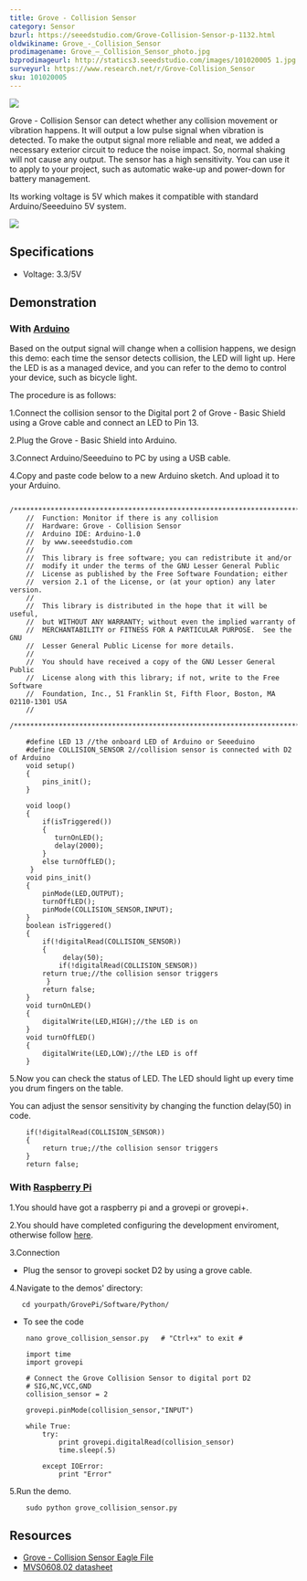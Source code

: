 ```yaml
---
title: Grove - Collision Sensor
category: Sensor
bzurl: https://seeedstudio.com/Grove-Collision-Sensor-p-1132.html
oldwikiname: Grove_-_Collision_Sensor
prodimagename: Grove_–_Collision_Sensor_photo.jpg
bzprodimageurl: http://statics3.seeedstudio.com/images/101020005 1.jpg
surveyurl: https://www.research.net/r/Grove-Collision_Sensor
sku: 101020005
---
```


![](/assets/Grove-Collision_Sensor/img/Grove_–_Collision_Sensor_photo.jpg)

Grove - Collision Sensor can detect whether any collision movement or vibration happens. It will output a low pulse signal when vibration is detected. To make the output signal more reliable and neat, we added a necessary exterior circuit to reduce the noise impact. So, normal shaking will not cause any output. The sensor has a high sensitivity. You can use it to apply to your project, such as automatic wake-up and power-down for battery management.

Its working voltage is 5V which makes it compatible with standard Arduino/Seeeduino 5V system.

[![](/assets/common/Get_One_Now_Banner.png)](http://www.seeedstudio.com/Grove-Collision-Sensor-p-1132.html)

Specifications
-------------

-   Voltage: 3.3/5V

Demonstration
-------------

### With [Arduino](/index.php?title=ArduinoAndaction=editAndredlink=1 "Arduino")

Based on the output signal will change when a collision happens, we design this demo: each time the sensor detects collision, the LED will light up. Here the LED is as a managed device, and you can refer to the demo to control your device, such as bicycle light.

The procedure is as follows:

1.Connect the collision sensor to the Digital port 2 of Grove - Basic Shield using a Grove cable and connect an LED to Pin 13.

2.Plug the Grove - Basic Shield into Arduino.

3.Connect Arduino/Seeeduino to PC by using a USB cable.

4.Copy and paste code below to a new Arduino sketch. And upload it to your Arduino.

```
    /****************************************************************************/  
    //  Function: Monitor if there is any collision
    //  Hardware: Grove - Collision Sensor
    //  Arduino IDE: Arduino-1.0
    //  by www.seeedstudio.com
    //
    //  This library is free software; you can redistribute it and/or
    //  modify it under the terms of the GNU Lesser General Public
    //  License as published by the Free Software Foundation; either
    //  version 2.1 of the License, or (at your option) any later version.
    //
    //  This library is distributed in the hope that it will be useful,
    //  but WITHOUT ANY WARRANTY; without even the implied warranty of
    //  MERCHANTABILITY or FITNESS FOR A PARTICULAR PURPOSE.  See the GNU
    //  Lesser General Public License for more details.
    //
    //  You should have received a copy of the GNU Lesser General Public
    //  License along with this library; if not, write to the Free Software
    //  Foundation, Inc., 51 Franklin St, Fifth Floor, Boston, MA 02110-1301 USA
    //
    /*******************************************************************************/ 

    #define LED 13 //the onboard LED of Arduino or Seeeduino
    #define COLLISION_SENSOR 2//collision sensor is connected with D2 of Arduino
    void setup()
    {
        pins_init();
    }

    void loop()
    {
        if(isTriggered())
        {
           turnOnLED();
           delay(2000);
        }
        else turnOffLED();
     }
    void pins_init()
    {
        pinMode(LED,OUTPUT);
        turnOffLED();
        pinMode(COLLISION_SENSOR,INPUT);
    }
    boolean isTriggered()
    {
        if(!digitalRead(COLLISION_SENSOR))
        {
             delay(50);  
            if(!digitalRead(COLLISION_SENSOR))
        return true;//the collision sensor triggers
         }
        return false;
    }
    void turnOnLED()
    {
        digitalWrite(LED,HIGH);//the LED is on
    }
    void turnOffLED()
    {
        digitalWrite(LED,LOW);//the LED is off
    }
```

5.Now you can check the status of LED. The LED should light up every time you drum fingers on the table.

You can adjust the sensor sensitivity by changing the function delay(50) in code.

```
    if(!digitalRead(COLLISION_SENSOR))
    {
        return true;//the collision sensor triggers
    }
    return false;
```
### With [Raspberry Pi](/GrovePiPlus "GrovePi+")

1.You should have got a raspberry pi and a grovepi or grovepi+.

2.You should have completed configuring the development enviroment, otherwise follow [here](/GrovePiPlus#Introducing_the_GrovePi.2B).

3.Connection

-   Plug the sensor to grovepi socket D2 by using a grove cable.

4.Navigate to the demos' directory:

       cd yourpath/GrovePi/Software/Python/

-   To see the code

```
    nano grove_collision_sensor.py   # "Ctrl+x" to exit #
```
```
    import time
    import grovepi

    # Connect the Grove Collision Sensor to digital port D2
    # SIG,NC,VCC,GND
    collision_sensor = 2

    grovepi.pinMode(collision_sensor,"INPUT")

    while True:
        try:
            print grovepi.digitalRead(collision_sensor)
            time.sleep(.5)

        except IOError:
            print "Error"
```

5.Run the demo.
```
    sudo python grove_collision_sensor.py
```

Resources
---------

-   [Grove - Collision Sensor Eagle File](/assets/Grove-Collision_Sensor/res/Grove-Collision_Sensor_eagle_file.zip)
-   [MVS0608.02 datasheet](/assets/Grove-Collision_Sensor/res/DataSheet-MVS0608_02-v2_1.pdf)

<!-- This Markdown file was created from http://www.seeedstudio.com/wiki/Grove_-_Collision_Sensor -->

